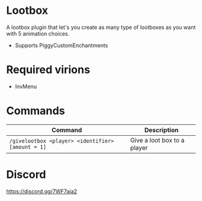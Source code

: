 # Lootbox
A lootbox plugin that let's you create as many type of lootboxes as you want with 5 animation choices.
 - Supports PiggyCustomEnchantments

# Required virions
 - InvMenu

# Commands
| Command | Description |
| --- | --- |
| `/givelootbox <player> <identifier> [amount = 1]` | Give a loot box to a player |

# Discord
https://discord.gg/7WF7aja2
